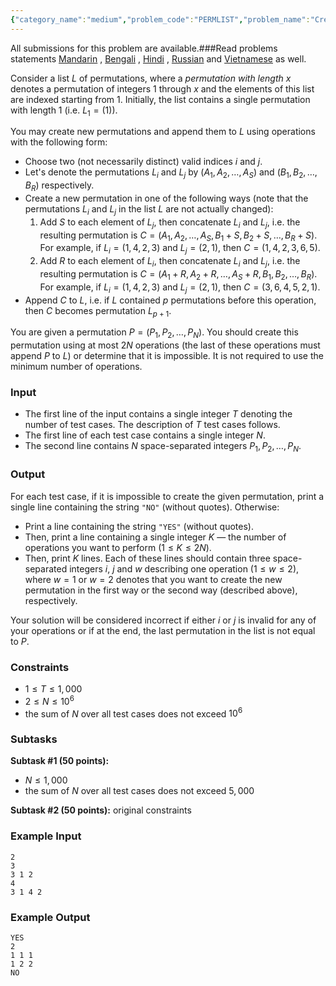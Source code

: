 ```yaml
---
{"category_name":"medium","problem_code":"PERMLIST","problem_name":"Create Permutation","languages_supported":{"0":"C","1":"CPP14","2":"JAVA","3":"PYTH","4":"PYTH 3.6","5":"PYPY","6":"CS2","7":"PAS fpc","8":"PAS gpc","9":"RUBY","10":"PHP","11":"GO","12":"NODEJS","13":"HASK","14":"rust","15":"SCALA","16":"swift","17":"D","18":"PERL","19":"FORT","20":"WSPC","21":"ADA","22":"CAML","23":"ICK","24":"BF","25":"ASM","26":"CLPS","27":"PRLG","28":"ICON","29":"SCM qobi","30":"PIKE","31":"ST","32":"NICE","33":"LUA","34":"BASH","35":"NEM","36":"LISP sbcl","37":"LISP clisp","38":"SCM guile","39":"JS","40":"ERL","41":"TCL","42":"kotlin","43":"PERL6","44":"TEXT","45":"SCM chicken","46":"PYP3","47":"CLOJ","48":"COB","49":"FS"},"max_timelimit":1,"source_sizelimit":50000,"problem_author":"kingofnumbers","problem_tester":null,"date_added":"22-02-2019","tags":{"0":"dsu","1":"kingofnumbers","2":"ltime69"},"editorial_url":"https://discuss.codechef.com/problems/PERMLIST","time":{"view_start_date":1550941202,"submit_start_date":1550941202,"visible_start_date":1550941202,"end_date":1735669800},"is_direct_submittable":false,"layout":"problem"}
---
```

<span class="solution-visible-txt">All submissions for this problem are available.</span>###Read problems statements [Mandarin](http://www.codechef.com/download/translated/LTIME69/mandarin/PERMLIST.pdf) , [Bengali](http://www.codechef.com/download/translated/LTIME69/bengali/PERMLIST.pdf) , [Hindi](http://www.codechef.com/download/translated/LTIME69/hindi/PERMLIST.pdf) , [Russian](http://www.codechef.com/download/translated/LTIME69/russian/PERMLIST.pdf) and [Vietnamese](http://www.codechef.com/download/translated/LTIME69/vietnamese/PERMLIST.pdf) as well.

Consider a list $L$ of permutations, where a *permutation with length* $x$ denotes a permutation of integers $1$ through $x$ and the elements of this list are indexed starting from $1$. Initially, the list contains a single permutation with length $1$ (i.e. $L_1 = (1)$).

You may create new permutations and append them to $L$ using operations with the following form:
- Choose two (not necessarily distinct) valid indices $i$ and $j$.
- Let's denote the permutations $L_i$ and $L_j$ by $(A_1, A_2, \ldots, A_S)$ and $(B_1, B_2, \ldots, B_R)$ respectively.
- Create a new permutation in one of the following ways (note that the permutations $L_i$ and $L_j$ in the list $L$ are not actually changed):
    1. Add $S$ to each element of $L_j$, then concatenate $L_i$ and $L_j$, i.e. the resulting permutation is $C = (A_1, A_2, \ldots, A_S, B_1 + S, B_2 + S, \ldots, B_R + S)$. For example, if $L_i = (1, 4, 2, 3)$ and $L_j = (2, 1)$, then $C = (1, 4, 2, 3, 6, 5)$.
    2. Add $R$ to each element of $L_i$, then concatenate $L_i$ and $L_j$, i.e. the resulting permutation is $C = (A_1 + R, A_2 + R, \ldots, A_S + R, B_1, B_2, \ldots, B_R)$. For example, if $L_i = (1, 4, 2, 3)$ and $L_j = (2, 1)$, then $C = (3, 6, 4, 5, 2, 1)$.
- Append $C$ to $L$, i.e. if $L$ contained $p$ permutations before this operation, then $C$ becomes permutation $L_{p+1}$.

You are given a permutation $P = (P_1, P_2, \ldots, P_N)$. You should create this permutation using at most $2N$ operations (the last of these operations must append $P$ to $L$) or determine that it is impossible. It is not required to use the minimum number of operations.

### Input
- The first line of the input contains a single integer $T$ denoting the number of test cases. The description of $T$ test cases follows.
- The first line of each test case contains a single integer $N$.
- The second line contains $N$ space-separated integers $P_1, P_2, \ldots, P_N$.

### Output
For each test case, if it is impossible to create the given permutation, print a single line containing the string `"NO"` (without quotes). Otherwise:
- Print a line containing the string `"YES"` (without quotes).
- Then, print a line containing a single integer $K$ — the number of operations you want to perform ($1 \le K \le 2N$).
- Then, print $K$ lines. Each of these lines should contain three space-separated integers $i$, $j$ and $w$ describing one operation ($1 \le w \le 2$), where $w=1$ or $w=2$ denotes that you want to create the new permutation in the first way or the second way (described above), respectively.

Your solution will be considered incorrect if either $i$ or $j$ is invalid for any of your operations or if at the end, the last permutation in the list is not equal to $P$.

### Constraints
- $1 \le T \le 1,000$
- $2 \le N \le 10^6$
- the sum of $N$ over all test cases does not exceed $10^6$

### Subtasks
**Subtask #1 (50 points):**
- $N \le 1,000$
- the sum of $N$ over all test cases does not exceed $5,000$

**Subtask #2 (50 points):** original constraints

### Example Input
```
2
3
3 1 2
4
3 1 4 2
```

### Example Output
```
YES
2
1 1 1
1 2 2
NO
```
